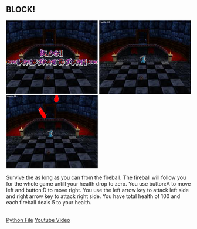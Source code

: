 <h2> BLOCK!</h2>
<img src="https://github.com/cpan4875/PyGame-Project/blob/master/Capture%20(1).PNG" width="250" height="200">
<img src="https://github.com/cpan4875/PyGame-Project/blob/master/Capture1%20(1).PNG" width="250" height="200">
<img src="https://github.com/cpan4875/PyGame-Project/blob/master/Capture2%20(1).PNG" width="250" height="200">
<p> Survive the as long as you can from the fireball. The fireball will follow you for the whole game untill your health drop to zero. You use button:A to move left and button:D to move right. You use the left arrow key to attack left side and right arrow key to attack right side. You have total health of 100 and each fireball deals 5 to your health.</p>
<br>
<a href="http://www.lfd.uci.edu/~gohlke/pythonlibs/#pygame"> Python File</a>
<a href="https://youtu.be/_GikMdhAhv0"> Youtube Video</a>
